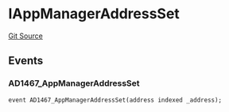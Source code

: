 # IAppManagerAddressSet
[Git Source](https://github.com/thrackle-io/aquifi-rules-v1/blob/5b4c46cba4728d833e07b42f737a689087f379aa/src/common/IEvents.sol)


## Events
### AD1467_AppManagerAddressSet

```solidity
event AD1467_AppManagerAddressSet(address indexed _address);
```

